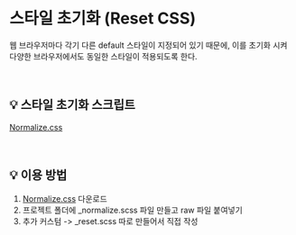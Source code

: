 # 스타일 초기화 (Reset CSS)

웹 브라우저마다 각기 다른 default 스타일이 지정되어 있기 때문에, 이를 초기화 시켜 다양한 브라우저에서도 동일한 스타일이 적용되도록 한다.

<br>

## 💡 스타일 초기화 스크립트

[Normalize.css](https://icomoon.io/app/#/select)

<br>

## 💡 이용 방법
 
1. [Normalize.css](https://icomoon.io/app/#/select) 다운로드
2. 프로젝트 폴더에 _normalize.scss 파일 만들고 raw 파일 붙여넣기
3. 추가 커스텀 -> _reset.scss 따로 만들어서 직접 작성